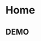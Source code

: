 # Home 

## DEMO

<Test></Test> 

<Demo></Demo>

<Code>
<Temp></Temp>
</Code>

<script>
import Demo from '~comps/button/demo/demo';
import Test from './.vuepress/test.md';
import Temp from '~comps/popover/demo/hoverAndClick';
export default {
    components: {
        Demo,
        Test,
        Temp,
    },
}
</script>


